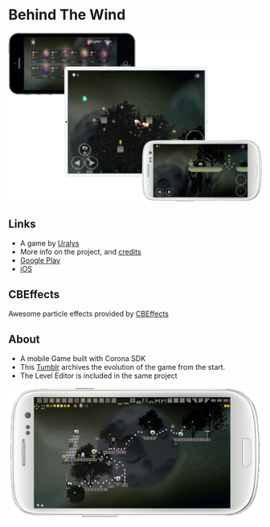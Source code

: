 
# Behind The Wind

![btw](/btw.png)

## Links

- A game by [Uralys](http://uralys.com)
- More info on the project, and [credits](http://www.uralys.com/projects/behind-the-wind)
- [Google Play](https://play.google.com/store/apps/details?id=com.uralys.behindthewind)
- [iOS](https://itunes.apple.com/us/app/id710604626)

## CBEffects

Awesome particle effects provided by [CBEffects](https://github.com/GymbylCoding/CBEffects)

## About

- A mobile Game built with Corona SDK
- This [Tumblr](http://behind-the-wind.tumblr.com/) archives the evolution of the game from the start.
- The Level Editor is included in the same project

![level-editor](/btw2.png)

